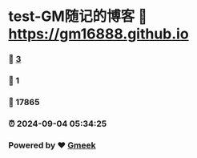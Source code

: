 # test-GM随记的博客 :link: https://gm16888.github.io 
### :page_facing_up: [3](https://gm16888.github.io/tag.html) 
### :speech_balloon: 1 
### :hibiscus: 17865 
### :alarm_clock: 2024-09-04 05:34:25 
### Powered by :heart: [Gmeek](https://github.com/Meekdai/Gmeek)
